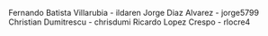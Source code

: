 Fernando Batista Villarubia - ildaren
Jorge Diaz Alvarez - jorge5799
Christian Dumitrescu - chrisdumi
Ricardo Lopez Crespo - rlocre4